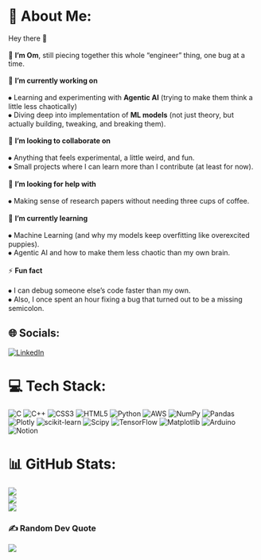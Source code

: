 # 💫 About Me:
Hey there 👋<br><br>🌌 **I’m Om**, still piecing together this whole “engineer” thing, one bug at a time.<br><br>🔭 **I’m currently working on**<br><br>⦁	Learning and experimenting with **Agentic AI** (trying to make them think a little less chaotically)<br>⦁	Diving deep into implementation of **ML models** (not just theory, but actually building, tweaking, and breaking them). <br><br>🤝 **I’m looking to collaborate on**<br><br>⦁	Anything that feels experimental, a little weird, and fun.<br>⦁	Small projects where I can learn more than I contribute (at least for now).<br><br>🙋 **I’m looking for help with**<br><br>⦁	Making sense of research papers without needing three cups of coffee.<br><br>🌱 **I’m currently learning**<br><br>⦁	Machine Learning (and why my models keep overfitting like overexcited puppies).<br>⦁	Agentic AI and how to make them less chaotic than my own brain.<br><br>⚡ **Fun fact**<br><br>⦁	I can debug someone else’s code faster than my own.<br>⦁	Also, I once spent an hour fixing a bug that turned out to be a missing semicolon.


## 🌐 Socials:
[![LinkedIn](https://img.shields.io/badge/LinkedIn-%230077B5.svg?logo=linkedin&logoColor=white)](https://linkedin.com/in/https://www.linkedin.com/in/omkumarjha043) 

# 💻 Tech Stack:
![C](https://img.shields.io/badge/c-%2300599C.svg?style=for-the-badge&logo=c&logoColor=white) ![C++](https://img.shields.io/badge/c++-%2300599C.svg?style=for-the-badge&logo=c%2B%2B&logoColor=white) ![CSS3](https://img.shields.io/badge/css3-%231572B6.svg?style=for-the-badge&logo=css3&logoColor=white) ![HTML5](https://img.shields.io/badge/html5-%23E34F26.svg?style=for-the-badge&logo=html5&logoColor=white) ![Python](https://img.shields.io/badge/python-3670A0?style=for-the-badge&logo=python&logoColor=ffdd54) ![AWS](https://img.shields.io/badge/AWS-%23FF9900.svg?style=for-the-badge&logo=amazon-aws&logoColor=white) ![NumPy](https://img.shields.io/badge/numpy-%23013243.svg?style=for-the-badge&logo=numpy&logoColor=white) ![Pandas](https://img.shields.io/badge/pandas-%23150458.svg?style=for-the-badge&logo=pandas&logoColor=white) ![Plotly](https://img.shields.io/badge/Plotly-%233F4F75.svg?style=for-the-badge&logo=plotly&logoColor=white) ![scikit-learn](https://img.shields.io/badge/scikit--learn-%23F7931E.svg?style=for-the-badge&logo=scikit-learn&logoColor=white) ![Scipy](https://img.shields.io/badge/SciPy-%230C55A5.svg?style=for-the-badge&logo=scipy&logoColor=%white) ![TensorFlow](https://img.shields.io/badge/TensorFlow-%23FF6F00.svg?style=for-the-badge&logo=TensorFlow&logoColor=white) ![Matplotlib](https://img.shields.io/badge/Matplotlib-%23ffffff.svg?style=for-the-badge&logo=Matplotlib&logoColor=black) ![Arduino](https://img.shields.io/badge/-Arduino-00979D?style=for-the-badge&logo=Arduino&logoColor=white) ![Notion](https://img.shields.io/badge/Notion-%23000000.svg?style=for-the-badge&logo=notion&logoColor=white)
# 📊 GitHub Stats:
![](https://github-readme-stats.vercel.app/api?username=PiUnknown&theme=dark&hide_border=false&include_all_commits=false&count_private=false)<br/>
![](https://nirzak-streak-stats.vercel.app/?user=PiUnknown&theme=dark&hide_border=false)<br/>
![](https://github-readme-stats.vercel.app/api/top-langs/?username=PiUnknown&theme=dark&hide_border=false&include_all_commits=false&count_private=false&layout=compact)

### ✍️ Random Dev Quote
![](https://quotes-github-readme.vercel.app/api?type=horizontal&theme=radical)

<!-- Proudly created with GPRM ( https://gprm.itsvg.in ) -->
